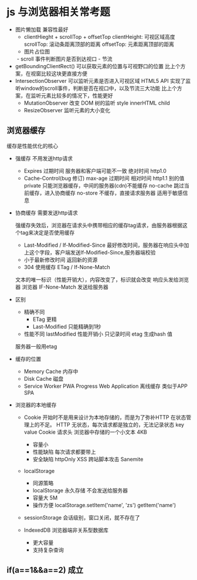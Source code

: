 # js 与浏览器相关常考题

- 图片懒加载  兼容性最好
  - clientHieght + scrollTop + offsetTop
    clientHeight: 可视区域高度
    scrollTop: 滚动条距离顶部的距离
    offsetTop: 元素距离顶部的距离
  - 图片占位图
  <img src='' data-src="" >
  - scroll 事件判断图片是否到达视口
  - 节流
- getBoundingClientRect() 可以获取元素的位置与可视野口的位置
  比上个方案，在视窗比较这块更直接方便
- IntersectionObserver 可以监听元素是否进入可视区域 HTML5 API
  实现了监听window的scroll事件，判断是否在视口中，以及节流三大功能
  比上个方案，在监听元素比较多的情况下，性能更好
  - MutationObserver 改变 DOM 树的监听 style innerHTML child
  - ResizeObserver 监听元素的大小变化
  
## 浏览器缓存
  缓存是性能优化的核心 
  - 强缓存
    不用发送http请求
    - Expires 过期时间 服务器和客户端可能不一致 绝对时间 http1.0
    - Cache-Control(bug 修订) max-age 过期时间 相对时间 http1.1 
      别的值
      private 只能浏览器缓存，中间的服务器(cdn)不能缓存
      no-cache 跳过当前缓存，进入协商缓存
      no-store 不缓存，直接请求服务器 适用于敏感信息
  - 协商缓存
    需要发送http请求

    强缓存失效后，浏览器在请求头中携带相应的缓存tag请求，由服务器根据这个tag来决定是否使用缓存

    - Last-Modified / If-Modified-Since  最好修改时间，服务器在响应头中加上这个字段，客户端发送If-Modified-Since,服务器端校验
    - 小于最新修改时间 返回新的资源
    - 304 使用缓存
    ETag / If-None-Match
    
    文本的唯一标识（性能开销大），内容改变了，标识就会改变 响应头发给浏览器
    浏览器 IF-None-Match 发送给服务器
    
  - 区别
    - 精确不同
      - ETag 更精
      - Last-Modified 只能精确到1秒
    - 性能不同
      lastModified 性能开销小 只记录时间
      etag 生成hash 值
     
     服务器一般用etag

  - 缓存的位置
    - Memory Cache 内存中
    - Disk Cache 磁盘
    - Service Worker    PWA Progress Web Application 离线缓存 类似于APP
      SPA 

- 浏览器的本地缓存
  - Cookie 
    开始时不是用来设计为本地存储的，而是为了弥补HTTP 在状态管理上的不足。
    HTTP 无状态，每次请求都是独立的，无法记录状态 key value
    Cookie 请求头 浏览器中存储的一个小文本 4KB
    - 容量小
    - 性能缺陷 每次请求都要带上 
    - 安全缺陷 
    httpOnly XSS 跨站脚本攻击
    Sanemite 
  - localStorage 
    - 同源策略 
    - localStorage 永久存储 不会发送给服务器
    - 容量大 5M 
    - 操作方便
      localStorage.setItem('name', 'zs')
      getItem('name')

  - sessionStorage 
    会话级别，窗口关闭，就不存在了

  - IndexedDB 
    浏览器端非关系型数据库
    - 更大容量
    - 支持复杂查询
    
## if(a==1&&a==2) 成立

   
